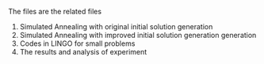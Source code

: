 The files are the related files
  1. Simulated Annealing with original initial solution generation
  2. Simulated Annealing with improved initial solution generation generation
  3. Codes in LINGO for small problems
  4. The results and analysis of experiment 
